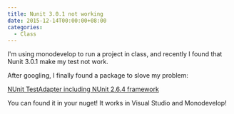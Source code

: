 ```yaml
---
title: Nunit 3.0.1 not working
date: 2015-12-14T00:00:00+08:00
categories:
  - Class
---
```


I'm using monodevelop to run a project in class, and recently I found that Nunit 3.0.1 make my test not work.

After googling, I finally found a package to slove my problem:

[NUnit TestAdapter including NUnit 2.6.4 framework](https://www.nuget.org/packages/NUnitTestAdapter.WithFramework/)

You can found it in your nuget! It works in Visual Studio and Monodevelop!
